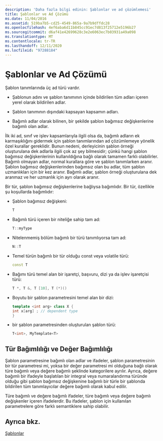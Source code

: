 ```yaml
---
description: 'Daha fazla bilgi edinin: Şablonlar ve ad çözümlemesi'
title: Şablonlar ve Ad Çözümü
ms.date: 11/04/2016
ms.assetid: 519ba7b5-cd25-4549-865a-9a7b9dffdc28
ms.openlocfilehash: 4ef6aba6d11b845cc91ec7d813f25712e5196b27
ms.sourcegitcommit: d6af41e42699628c3e2e6063ec7b03931a49a098
ms.translationtype: MT
ms.contentlocale: tr-TR
ms.lasthandoff: 12/11/2020
ms.locfileid: "97288184"
---
```

# <a name="templates-and-name-resolution"></a>Şablonlar ve Ad Çözümü

Şablon tanımlarında üç ad türü vardır.

- Şablonun adını ve şablon tanımının içinde bildirilen tüm adları içeren yerel olarak bildirilen adlar.

- Şablon tanımının dışındaki kapsayan kapsamın adları.

- Bağımlı adlar olarak bilinen, bir şekilde şablon bağımsız değişkenlerine bağımlı olan adlar.

İlk iki ad, sınıf ve işlev kapsamlarıyla ilgili olsa da, bağımlı adların ek karmaşıklığını gidermek için şablon tanımlarından ad çözümlemeye yönelik özel kurallar gereklidir. Bunun nedeni, derleyicinin şablon örneği oluşturulana dek adlarla ilgili çok az şey bilmesidir; çünkü hangi şablon bağımsız değişkenlerinin kullanıldığına bağlı olarak tamamen farklı olabilirler. Bağımlı olmayan adlar, normal kurallara göre ve şablon tanımlarken aranır. Şablon bağımsız değişkenlerinden bağımsız olan bu adlar, tüm şablon uzmanlıkları için bir kez aranır. Bağımlı adlar, şablon örneği oluşturulana dek aranmaz ve her uzmanlık için ayrı olarak aranır.

Bir tür, şablon bağımsız değişkenlerine bağlıysa bağımlıdır. Bir tür, özellikle şu koşullarda bağımlıdır:

- Şablon bağımsız değişkeni:

    ```cpp
    T
    ```

- Bağımlı türü içeren bir niteliğe sahip tam ad:

    ```cpp
    T::myType
    ```

- Nitelenmemiş bölüm bağımlı bir türü tanımlıyorsa tam ad:

    ```cpp
    N::T
    ```

- Temel türün bağımlı bir tür olduğu const veya volatile türü:

    ```cpp
    const T
    ```

- Bağımı türü temel alan bir işaretçi, başvuru, dizi ya da işlev işaretçisi türü:

    ```cpp
    T *, T &, T [10], T (*)()
    ```

- Boyutu bir şablon parametresini temel alan bir dizi:

    ```cpp
    template <int arg> class X {
    int x[arg] ; // dependent type
    }
    ```

- bir şablon parametresinden oluşturulan şablon türü:

    ```cpp
    T<int>, MyTemplate<T>
    ```

## <a name="type-dependence-and-value-dependence"></a>Tür Bağımlılığı ve Değer Bağımlılığı

Şablon parametresine bağımlı olan adlar ve ifadeler, şablon parametresinin bir tür parametresi mi, yoksa bir değer parametresi mi olduğuna bağlı olarak türe bağımlı veya değere bağımlı şeklinde kategorilere ayrılır. Ayrıca, değere bağımlı bir ifadeyle başlatılan bir integral veya numaralandırma türünde olduğu gibi şablon bağımsız değişkenine bağımlı bir türle bir şablonda bildirilen tüm tanımlayıcılar değere bağımlı olarak kabul edilir.

Türe bağımlı ve değere bağımlı ifadeler, türe bağımlı veya değere bağımlı değişkenler içeren ifadelerdir. Bu ifadeler, şablon için kullanılan parametrelere göre farklı semantiklere sahip olabilir.

## <a name="see-also"></a>Ayrıca bkz.

[Şablonlar](../cpp/templates-cpp.md)
